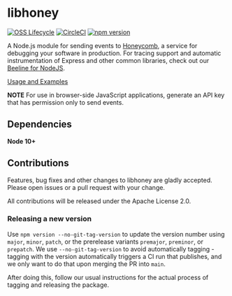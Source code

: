# libhoney

[![OSS Lifecycle](https://img.shields.io/osslifecycle/honeycombio/libhoney-js?color=success)](https://github.com/honeycombio/home/blob/main/honeycomb-oss-lifecycle-and-practices.md)
[![CircleCI](https://circleci.com/gh/honeycombio/libhoney-js.svg?style=svg&circle-token=c7056d820eeaa624756e03c3da01deab9d647663)](https://circleci.com/gh/honeycombio/libhoney-js)
[![npm version](https://badge.fury.io/js/libhoney.svg)](https://badge.fury.io/js/libhoney)

A Node.js module for sending events to [Honeycomb](https://www.honeycomb.io), a service for debugging your software in production.
For tracing support and automatic instrumentation of Express and other common libraries, check out our [Beeline for NodeJS](https://github.com/honeycombio/beeline-nodejs).

[Usage and Examples](https://docs.honeycomb.io/getting-data-in/javascript/libhoney/)

**NOTE** For use in browser-side JavaScript applications, generate an API key that has permission only to send events.

## Dependencies

**Node 10+**

## Contributions

Features, bug fixes and other changes to libhoney are gladly accepted. Please
open issues or a pull request with your change.

All contributions will be released under the Apache License 2.0.

### Releasing a new version

Use `npm version --no-git-tag-version` to update the version number using `major`, `minor`, `patch`, or the prerelease variants `premajor`, `preminor`, or `prepatch`. We use `--no-git-tag-version` to avoid automatically tagging - tagging with the version automatically triggers a CI run that publishes, and we only want to do that upon merging the PR into `main`.

After doing this, follow our usual instructions for the actual process of tagging and releasing the package.
